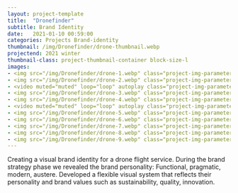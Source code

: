 ```yaml
---
layout: project-template
title:  "Dronefinder"
subtitle: Brand Identity
date:   2021-01-10 00:59:00
categories: Projects Brand-identity
thumbnail: /img/Dronefinder/drone-thumbnail.webp
projectend: 2021 winter
thumbnail-class: project-thumbnail-container block-size-l
images:
- <img src="/img/Dronefinder/drone-1.webp" class="project-img-parameters img-size-full" alt="Dronefinder-1">
- <img src="/img/Dronefinder/drone-2.webp" class="project-img-parameters img-size-full" alt="Dronefinder-2">
- <video muted="muted" loop="loop" autoplay class="project-img-parameters img-size-tri"> <source src="https://sh-registry.ams3.digitaloceanspaces.com/glebshishov/Dronefinder/drone-anim-fly.webm"></video>
- <img src="/img/Dronefinder/drone-3.webp" class="project-img-parameters img-size-full" alt="Dronefinder-3">
- <img src="/img/Dronefinder/drone-4.webp" class="project-img-parameters img-size-full" alt="Dronefinder-4">
- <video muted="muted" loop="loop" autoplay class="project-img-parameters img-size-tri"> <source src="https://sh-registry.ams3.digitaloceanspaces.com/glebshishov/Dronefinder/drone-anim-patter.mp4"></video>
- <img src="/img/Dronefinder/drone-5.webp" class="project-img-parameters img-size-full" alt="Dronefinder-1">
- <img src="/img/Dronefinder/drone-6.webp" class="project-img-parameters img-size-full" alt="Dronefinder-1">
- <img src="/img/Dronefinder/drone-7.webp" class="project-img-parameters img-size-full" alt="Dronefinder-1">
- <img src="/img/Dronefinder/drone-8.webp" class="project-img-parameters img-size-full" alt="Dronefinder-1">
- <img src="/img/Dronefinder/drone-9.webp" class="project-img-parameters img-size-full" alt="Dronefinder-1">
---
```


Creating a visual brand identity for a drone flight service.
During the brand strategy phase we revealed the brand personality: Functional, pragmatic, modern, austere. Developed a flexible visual system that reflects their personality and brand values such as sustainability, quality, innovation. 
